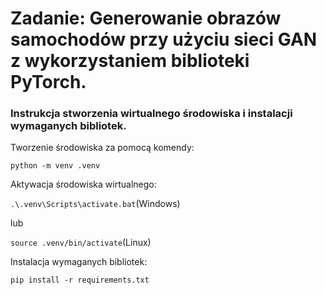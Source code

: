 # Zadanie: Generowanie obrazów samochodów przy użyciu sieci GAN z wykorzystaniem biblioteki PyTorch. 
### Instrukcja stworzenia wirtualnego środowiska i instalacji wymaganych bibliotek.

Tworzenie środowiska za pomocą komendy:

`python -m venv .venv`

Aktywacja środowiska wirtualnego:

`.\.venv\Scripts\activate.bat`(Windows)

lub

`source .venv/bin/activate`(Linux)

Instalacja wymaganych bibliotek:

`pip install -r requirements.txt`

